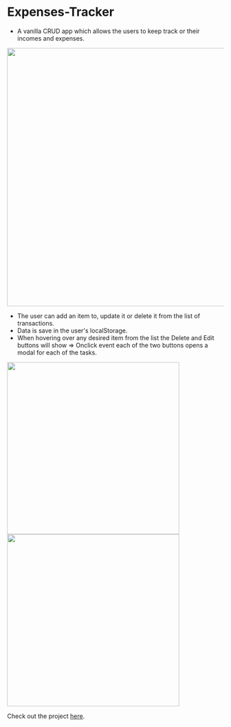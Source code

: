 # Expenses-Tracker
 
- A vanilla CRUD app which allows the users to keep track or their incomes and expenses.

<img src="https://user-images.githubusercontent.com/78725314/223628930-d80ec2e7-c666-4ac3-993f-898460f35561.jpg" width=600px/>

- The user can add an item to, update it or delete it from the list of transactions.
- Data is save in the user's localStorage.
- When hovering over any desired item from the list the Delete and Edit buttons will show => Onclick event each of the two buttons opens a modal for each of the tasks.

<img src="https://user-images.githubusercontent.com/78725314/223633197-58a70a3f-2f87-4f8d-bd04-a0a5e910b102.jpg" width=400px /> <img src="https://user-images.githubusercontent.com/78725314/223629799-b57ea6f4-efa5-41d5-821c-2eb0c981eeba.jpg" width=400px />

Check out the project [here](https://inomniaparatus-wd.github.io/Expense-Tracker).





